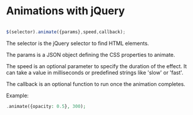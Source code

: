 # Animations with jQuery

```javascript

$(selector).animate({params},speed,callback);

```

The selector is the jQuery selector to find HTML elements.

The params is a JSON object defining the CSS properties to animate.

The speed is an optional parameter to specify the duration of the effect. It can take a value in milliseconds or predefined strings like 'slow' or 'fast'.

The callback is an optional function to run once the animation completes.

Example:

```php
.animate({opacity: 0.5}, 300);
```
